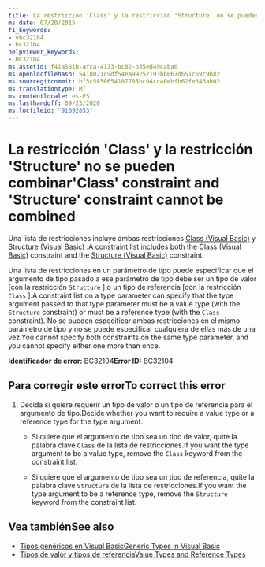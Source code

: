 ```yaml
---
title: La restricción 'Class' y la restricción 'Structure' no se pueden combinar
ms.date: 07/20/2015
f1_keywords:
- vbc32104
- bc32104
helpviewer_keywords:
- BC32104
ms.assetid: f41a581b-afca-4173-bc82-b35ed49caba0
ms.openlocfilehash: 5418021c9df54ea99252193bb067d651c69c9b82
ms.sourcegitcommit: bf5c5850654187705bc94cc40ebfb62fe346ab02
ms.translationtype: MT
ms.contentlocale: es-ES
ms.lasthandoff: 09/23/2020
ms.locfileid: "91092853"
---
```

# <a name="class-constraint-and-structure-constraint-cannot-be-combined"></a><span data-ttu-id="1585c-102">La restricción 'Class' y la restricción 'Structure' no se pueden combinar</span><span class="sxs-lookup"><span data-stu-id="1585c-102">'Class' constraint and 'Structure' constraint cannot be combined</span></span>

<span data-ttu-id="1585c-103">Una lista de restricciones incluye ambas restricciones [Class (Visual Basic)](../language-reference/statements/class-statement.md) y [Structure (Visual Basic)](../language-reference/statements/structure-statement.md) .</span><span class="sxs-lookup"><span data-stu-id="1585c-103">A constraint list includes both the [Class (Visual Basic)](../language-reference/statements/class-statement.md) constraint and the [Structure (Visual Basic)](../language-reference/statements/structure-statement.md) constraint.</span></span>  
  
 <span data-ttu-id="1585c-104">Una lista de restricciones en un parámetro de tipo puede especificar que el argumento de tipo pasado a ese parámetro de tipo debe ser un tipo de valor [con la restricción `Structure` ] o un tipo de referencia [con la restricción `Class` ].</span><span class="sxs-lookup"><span data-stu-id="1585c-104">A constraint list on a type parameter can specify that the type argument passed to that type parameter must be a value type (with the `Structure` constraint) or must be a reference type (with the `Class` constraint).</span></span> <span data-ttu-id="1585c-105">No se pueden especificar ambas restricciones en el mismo parámetro de tipo y no se puede especificar cualquiera de ellas más de una vez.</span><span class="sxs-lookup"><span data-stu-id="1585c-105">You cannot specify both constraints on the same type parameter, and you cannot specify either one more than once.</span></span>  
  
 <span data-ttu-id="1585c-106">**Identificador de error:** BC32104</span><span class="sxs-lookup"><span data-stu-id="1585c-106">**Error ID:** BC32104</span></span>  
  
## <a name="to-correct-this-error"></a><span data-ttu-id="1585c-107">Para corregir este error</span><span class="sxs-lookup"><span data-stu-id="1585c-107">To correct this error</span></span>  
  
1. <span data-ttu-id="1585c-108">Decida si quiere requerir un tipo de valor o un tipo de referencia para el argumento de tipo.</span><span class="sxs-lookup"><span data-stu-id="1585c-108">Decide whether you want to require a value type or a reference type for the type argument.</span></span>  
  
    - <span data-ttu-id="1585c-109">Si quiere que el argumento de tipo sea un tipo de valor, quite la palabra clave `Class` de la lista de restricciones.</span><span class="sxs-lookup"><span data-stu-id="1585c-109">If you want the type argument to be a value type, remove the `Class` keyword from the constraint list.</span></span>  
  
    - <span data-ttu-id="1585c-110">Si quiere que el argumento de tipo sea un tipo de referencia, quite la palabra clave `Structure` de la lista de restricciones.</span><span class="sxs-lookup"><span data-stu-id="1585c-110">If you want the type argument to be a reference type, remove the `Structure` keyword from the constraint list.</span></span>  
  
## <a name="see-also"></a><span data-ttu-id="1585c-111">Vea también</span><span class="sxs-lookup"><span data-stu-id="1585c-111">See also</span></span>

- [<span data-ttu-id="1585c-112">Tipos genéricos en Visual Basic</span><span class="sxs-lookup"><span data-stu-id="1585c-112">Generic Types in Visual Basic</span></span>](../programming-guide/language-features/data-types/generic-types.md)
- [<span data-ttu-id="1585c-113">Tipos de valor y tipos de referencia</span><span class="sxs-lookup"><span data-stu-id="1585c-113">Value Types and Reference Types</span></span>](../programming-guide/language-features/data-types/value-types-and-reference-types.md)
